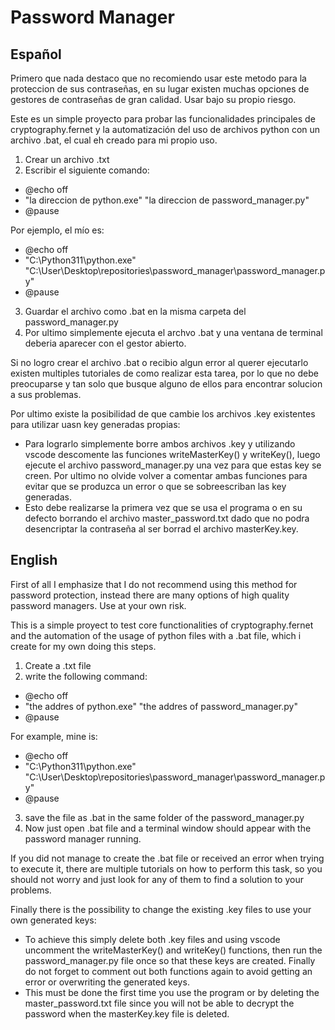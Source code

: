# Password Manager


## Español
Primero que nada destaco que no recomiendo usar este metodo para la proteccion de sus contraseñas, en su lugar existen muchas opciones de gestores de contraseñas de gran calidad. Usar bajo su propio riesgo.

Este es un simple proyecto para probar las funcionalidades principales de cryptography.fernet y la automatización del uso de archivos python con un archivo .bat, el cual eh creado para mi propio uso.

1. Crear un archivo .txt
2. Escribir el siguiente comando:

- @echo off
- "la direccion de python.exe" "la direccion de password_manager.py"
- @pause

Por ejemplo, el mío es:

- @echo off
- "C:\Python311\python.exe" "C:\User\Desktop\repositories\password_manager\password_manager.py"
- @pause

3. Guardar el archivo como .bat en la misma carpeta del password_manager.py
4. Por ultimo simplemente ejecuta el archvo .bat y una ventana de terminal deberia aparecer con el gestor abierto.

Si no logro crear el archivo .bat o recibio algun error al querer ejecutarlo existen multiples tutoriales de como realizar esta tarea, por lo que no debe preocuparse y tan solo que busque alguno de ellos para encontrar solucion a sus problemas.

Por ultimo existe la posibilidad de que cambie los archivos .key existentes para utilizar uasn key generadas propias:
- Para lograrlo simplemente borre ambos archivos .key y utilizando vscode descomente las funciones writeMasterKey() y writeKey(), luego ejecute el archivo password_manager.py una vez para que estas key se creen. Por ultimo no olvide volver a comentar ambas funciones para evitar que se produzca un error o que se sobreescriban las key generadas.
- Esto debe realizarse la primera vez que se usa el programa o en su defecto borrando el archivo master_password.txt dado que no podra desencriptar la contraseña al ser borrad el archivo masterKey.key.

## English
First of all I emphasize that I do not recommend using this method for password protection, instead there are many options of high quality password managers. Use at your own risk.

This is a simple proyect to test core functionalities of cryptography.fernet and the automation of the usage of python files with a .bat file, which i create for my own doing this steps.

1. Create a .txt file
2. write the following command:

- @echo off
- "the addres of python.exe" "the addres of password_manager.py"
- @pause

For example, mine is:

- @echo off   
- "C:\Python311\python.exe" "C:\User\Desktop\repositories\password_manager\password_manager.py"
- @pause

3. save the file as .bat in the same folder of the password_manager.py
4. Now just open .bat file and a terminal window should appear with the password manager running.

If you did not manage to create the .bat file or received an error when trying to execute it, there are multiple tutorials on how to perform this task, so you should not worry and just look for any of them to find a solution to your problems.

Finally there is the possibility to change the existing .key files to use your own generated keys:
- To achieve this simply delete both .key files and using vscode uncomment the writeMasterKey() and writeKey() functions, then run the password_manager.py file once so that these keys are created. Finally do not forget to comment out both functions again to avoid getting an error or overwriting the generated keys.
- This must be done the first time you use the program or by deleting the master_password.txt file since you will not be able to decrypt the password when the masterKey.key file is deleted.